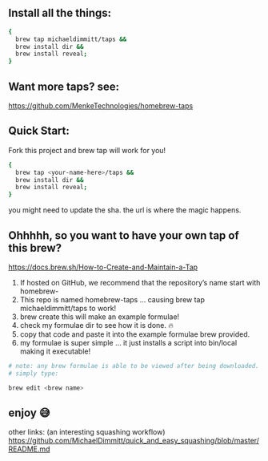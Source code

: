 ## Install all the things:
```bash
{
  brew tap michaeldimmitt/taps && 
  brew install dir && 
  brew install reveal;
}
```
## Want more taps? see:
https://github.com/MenkeTechnologies/homebrew-taps

## Quick Start:
Fork this project and brew tap will work for you!
```bash
{
  brew tap <your-name-here>/taps &&
  brew install dir &&
  brew install reveal;
}
```
you might need to update the sha.
the url is where the magic happens.

## Ohhhhh, so you want to have your own tap of this brew?
https://docs.brew.sh/How-to-Create-and-Maintain-a-Tap

1) If hosted on GitHub, we recommend that the repository’s name start with homebrew-
2) This repo is named homebrew-taps ... causing brew tap michaeldimmitt/taps to work!
3) brew create <name of your package> this will make an example formulae!
4) check my formulae dir to see how it is done. 🔥
5) copy that code and paste it into the example formulae brew provided.
6) my formulae is super simple ... it just installs a script into bin/local making it executable!
```bash
# note: any brew formulae is able to be viewed after being downloaded.
# simply type:

brew edit <brew name>
```

## enjoy 😅
other links: (an interesting squashing workflow)
https://github.com/MichaelDimmitt/quick_and_easy_squashing/blob/master/README.md

